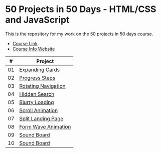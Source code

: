 # 50 Projects in 50 Days - HTML/CSS and JavaScript

This is the repository for my work on the 50 projects in 50 days course.

- [Course Link](https://www.udemy.com/course/50-projects-50-days)
- [Course Info Website](https://50projects50days.com)

|  #  | Project                                                                                       |
| :-: | --------------------------------------------------------------------------------------------- |
| 01  | [Expanding Cards](https://github.com/adam-spice/50in50/tree/master/01_expandingCards)         |
| 02  | [Progress Steps](https://github.com/adam-spice/50in50/tree/master/02_progressSteps)           |
| 03  | [Rotating Navigation](https://github.com/adam-spice/50in50/tree/master/03_rotatingNavigation) |
| 04  | [Hidden Search](https://github.com/adam-spice/50in50/tree/master/04_hiddenSearch)             |
| 05  | [Blurry Loading](https://github.com/adam-spice/50in50/tree/master/05_blurryLoading)           |
| 06  | [Scroll Animation](https://github.com/adam-spice/50in50/tree/master/06_scrollAnimation)       |
| 07  | [Split Landing Page](https://github.com/adam-spice/50in50/tree/master/07_splitLandingPage)    |
| 08  | [Form Wave Animation](https://github.com/adam-spice/50in50/tree/master/08_formWaveAnimation)  |
| 09  | [Sound Board](https://github.com/adam-spice/50in50/tree/master/09_soundBoard)                 |
| 10  | [Sound Board](https://github.com/adam-spice/50in50/tree/master/10_dadJokes)                   |

